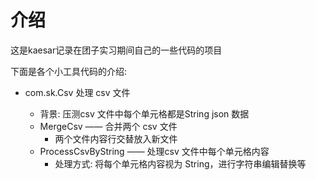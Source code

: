 # 介绍
这是kaesar记录在团子实习期间自己的一些代码的项目

下面是各个小工具代码的介绍:

- com.sk.Csv 处理 csv 文件

  - 背景: 压测csv 文件中每个单元格都是String json 数据
  - MergeCsv —— 合并两个 csv 文件
    - 两个文件内容行交替放入新文件
  - ProcessCsvByString —— 处理csv 文件中每个单元格内容
    - 处理方式: 将每个单元格内容视为 String，进行字符串编辑替换等